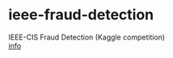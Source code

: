 # ieee-fraud-detection
IEEE-CIS Fraud Detection (Kaggle competition)  
[info](https://www.kaggle.com/c/ieee-fraud-detection)
